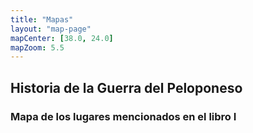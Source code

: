 ```yaml
---
title: "Mapas"
layout: "map-page"
mapCenter: [38.0, 24.0]
mapZoom: 5.5
---
```


## Historia de la Guerra del Peloponeso

### Mapa de los lugares mencionados en el libro I
